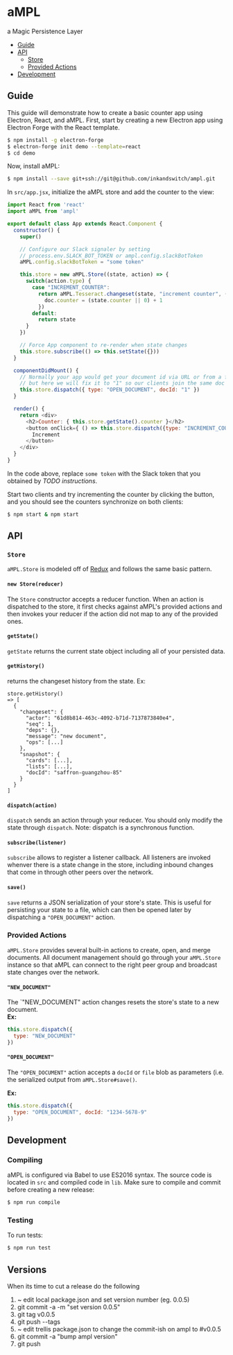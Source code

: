 # aMPL
a Magic Persistence Layer

- [Guide](#guide)
- [API](#api)
  * [Store](#store)
  * [Provided Actions](#provided-actions)
- [Development](#development)

## Guide

This guide will demonstrate how to create a basic counter app using Electron, React, and aMPL. First, start by creating a new Electron app using Electron Forge with the React template.

```bash
$ npm install -g electron-forge
$ electron-forge init demo --template=react
$ cd demo
```

Now, install aMPL:

```bash
$ npm install --save git+ssh://git@github.com/inkandswitch/ampl.git
```

In `src/app.jsx`, initialize the aMPL store and add the counter to the view:

```js
import React from 'react'
import aMPL from 'ampl'

export default class App extends React.Component {
  constructor() {
    super()

    // Configure our Slack signaler by setting
    // process.env.SLACK_BOT_TOKEN or ampl.config.slackBotToken
    aMPL.config.slackBotToken = "some token"

    this.store = new aMPL.Store((state, action) => {
      switch(action.type) {
        case "INCREMENT_COUNTER":
          return aMPL.Tesseract.changeset(state, "increment counter", (doc) => {
            doc.counter = (state.counter || 0) + 1
          })
        default:
          return state
      }
    })

    // Force App component to re-render when state changes
    this.store.subscribe(() => this.setState({}))
  }

  componentDidMount() {
    // Normally your app would get your document id via URL or from a file,
    // but here we will fix it to "1" so our clients join the same doc
    this.store.dispatch({ type: "OPEN_DOCUMENT", docId: "1" })
  }

  render() {
    return <div>
      <h2>Counter: { this.store.getState().counter }</h2>
      <button onClick={ () => this.store.dispatch({type: "INCREMENT_COUNTER"}) } >
        Increment
      </button>
    </div>
  }
}
```

In the code above, replace `some token` with the Slack token that you obtained by *TODO instructions*.

Start two clients and try incrementing the counter by clicking the button, and you should see the counters synchronize on both clients:

```bash
$ npm start & npm start
```

## API

### `Store`

`aMPL.Store` is modeled off of [Redux](http://redux.js.org/) and follows the same basic pattern.

#### `new Store(reducer)`

The `Store` constructor accepts a reducer function. When an action is dispatched to the store, it first checks against aMPL's provided actions and then invokes your reducer if the action did not map to any of the provided ones.

#### `getState()`

`getState` returns the current state object including all of your persisted data.

#### `getHistory()`

returns the changeset history from the state. Ex:

```
store.getHistory()
=> [
  {
    "changeset": {
      "actor": "61d8b814-463c-4092-b71d-7137873840e4",
      "seq": 1,
      "deps": {},
      "message": "new document",
      "ops": [...]
    },
    "snapshot": {
      "cards": [...],
      "lists": [...],
      "docId": "saffron-guangzhou-85"
    }
  }
]
```

#### `dispatch(action)`

`dispatch` sends an action through your reducer. You should only modify the state through `dispatch`. Note: dispatch is a synchronous function.

#### `subscribe(listener)`

`subscribe` allows to register a listener callback. All listeners are invoked whenver there is a state change in the store, including inbound changes that come in through other peers over the network.

#### `save()`

`save` returns a JSON serialization of your store's state. This is useful for persisting your state to a file, which can then be opened later by dispatching a `"OPEN_DOCUMENT"` action.


### Provided Actions

`aMPL.Store` provides several built-in actions to create, open, and merge documents. All document management should go through your `aMPL.Store` instance so that aMPL can connect to the right peer group and broadcast state changes over the network.

#### `"NEW_DOCUMENT"`

The `"NEW_DOCUMENT" action changes resets the store's state to a new document.  
**Ex:**

```js
this.store.dispatch({
  type: "NEW_DOCUMENT"
})
```

#### `"OPEN_DOCUMENT"`

The `"OPEN_DOCUMENT"` action accepts a `docId` or `file` blob as parameters (i.e. the serialized output from `aMPL.Store#save()`. 

**Ex:**

```js
this.store.dispatch({
  type: "OPEN_DOCUMENT", docId: "1234-5678-9"
})
```

## Development

### Compiling

aMPL is configured via Babel to use ES2016 syntax. The source code is located in `src` and compiled code in `lib`. Make sure to compile and commit before creating a new release:

```bash
$ npm run compile
```

### Testing

To run tests:

```bash
$ npm run test
```

## Versions

When its time to cut a release do the following

1. ~ edit local package.json and set version number (eg. 0.0.5)
2. git commit -a -m "set version 0.0.5"
3. git tag v0.0.5
4. git push --tags
5. ~ edit trellis package.json to change the commit-ish on ampl to #v0.0.5
6. git commit -a "bump ampl version"
7. git push
